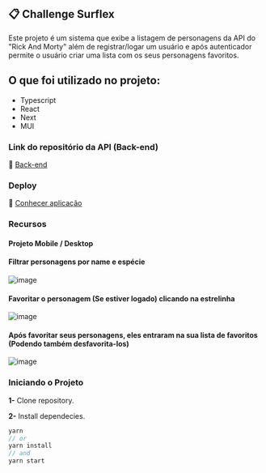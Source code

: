 ## 📋 Challenge Surflex 

Este projeto é um sistema que exibe a listagem de personagens da API do "Rick And Morty" além de registrar/logar um usuário e após autenticador permite o usuário criar uma lista com os seus personagens favoritos.

## O que foi utilizado no projeto:

- Typescript
- React 
- Next
- MUI

### Link do repositório da API (Back-end)

🔗 [Back-end](https://github.com/jrsousadev/challenge-surflex-api)

### Deploy 

🔗 [Conhecer aplicação](https://challenge-surflex-front.herokuapp.com/)

### Recursos

#### Projeto Mobile / Desktop

#### Filtrar personagens por name e espécie

![image](https://user-images.githubusercontent.com/92350736/185425149-ab0bef59-f5cb-4ddc-a3ad-0b94eb6013de.png)

#### Favoritar o personagem (Se estiver logado) clicando na estrelinha

![image](https://user-images.githubusercontent.com/92350736/185426018-43ec274d-6800-4671-8944-5475bea48886.png)

#### Após favoritar seus personagens, eles entraram na sua lista de favoritos (Podendo também desfavorita-los)

![image](https://user-images.githubusercontent.com/92350736/185426349-5108475e-aada-4abc-b3ad-b2904f70ab13.png)

### Iniciando o Projeto

**1-** Clone repository.

**2-** Install dependecies.
```js
yarn
// or
yarn install
// and
yarn start
```
